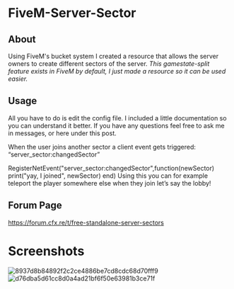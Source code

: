# FiveM-Server-Sector

## About 
Using FiveM's bucket system I created a resource that allows the server owners to create different sectors of the server. 
*This gamestate-split feature exists in FiveM by default, I just made a resource so it can be used easier.*

## Usage
All you have to do is edit the config file. I included a little documentation so you can understand it better.
If you have any questions feel free to ask me in messages, or here under this post.

When the user joins another sector a client event gets triggered: “server_sector:changedSector”

RegisterNetEvent("server_sector:changedSector",function(newSector)
    print("yay, I joined", newSector)
end)
Using this you can for example teleport the player somewhere else when they join let’s say the lobby!



## Forum Page
  https://forum.cfx.re/t/free-standalone-server-sectors

# Screenshots

![8937d8b84892f2c2ce4886be7cd8cdc68d70fff9](https://github.com/DyrekKing/FiveM-Server-Sector/assets/68273911/f1f4e931-f8eb-4ae6-b6f8-31e481c93ff4)
![d76dba5d61cc8d0a4ad21bf6f50e63981b3ce71f](https://github.com/DyrekKing/FiveM-Server-Sector/assets/68273911/9625b83f-f183-4968-b4cf-78ce7a6612b1)
